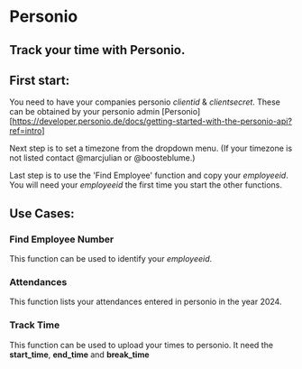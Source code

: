 # Personio

## Track your time with Personio.

## First start:
You need to have your companies personio _clientid_ & _clientsecret_.
These can be obtained by your personio admin [Personio][https://developer.personio.de/docs/getting-started-with-the-personio-api?ref=intro]

Next step is to set a timezone from the dropdown menu. 
(If your timezone is not listed contact @marcjulian or @boosteblume.)

Last step is to use the 'Find Employee' function and copy your _employeeid_.
You will need your _employeeid_ the first time you start the other functions.

## Use Cases:

### Find Employee Number
This function can be used to identify your _employeeid_.

### Attendances
This function lists your attendances entered in personio in the year 2024. 

### Track Time
This function can be used to upload your times to personio. 
It need the __start_time__, __end_time__ and __break_time__